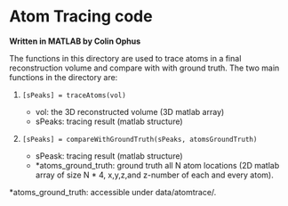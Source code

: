 # Atom Tracing code
**Written in MATLAB by Colin Ophus**

The functions in this directory are used to trace atoms in a final reconstruction volume and compare with with ground truth.
The two main functions in the directory are:
1. ```[sPeaks] = traceAtoms(vol)```
	- vol: the 3D reconstructed volume (3D matlab array)
	- sPeaks: tracing result (matlab structure)

2. ```[sPeaks] = compareWithGroundTruth(sPeaks, atomsGroundTruth)```
	- sPeask: tracing result (matlab structure)
	- *atoms_ground_truth: ground truth all N atom locations (2D matlab array of size N * 4, x,y,z,and z-number of each and every atom).

*atoms_ground_truth: accessible under data/atomtrace/.

